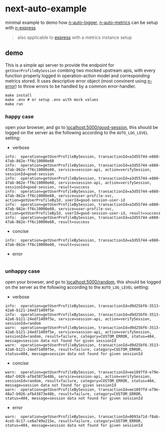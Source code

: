 # next-auto-example
minimal example to demo how [n-auto-logger](https://github.com/Financial-Times/n-auto-logger), [n-auto-metrics](https://github.com/Financial-Times/n-auto-metrics) can be setup with [n-express](https://github.com/Financial-Times/n-express)
> also applicable to [express](https://github.com/expressjs/express) with a metrics instance setup


## demo
This is a simple api server to provide the endpoint for `getUserProfileBySession` combing two mocked upstream apis, with every function properly logged in operation-action model and corresponding metrics stored. It uses descriptive error object (most convinent using [n-error](https://github.com/Financial-Times/n-error)) to throw errors to be handled by a common error-handler.

```shell
make install
make .env # or setup .env with mock values
make run
```

### happy case
open your browser, and go to [localhost:5000/good-session](localhost:5000/good-session), this should be logged on the server as the following according to the `AUTO_LOG_LEVEL` setting:
* verbose
```
info:  operation=getUserProfileBySession, transactionId=a3d55744-e860-47ab-862e-ff6c10000e60
info:  operation=getUserProfileBySession, transactionId=a3d55744-e860-47ab-862e-ff6c10000e60, service=session-api, action=verifySession, sessionId=good-session
info:  operation=getUserProfileBySession, transactionId=a3d55744-e860-47ab-862e-ff6c10000e60, service=session-api, action=verifySession, sessionId=good-session, result=success
info:  operation=getUserProfileBySession, transactionId=a3d55744-e860-47ab-862e-ff6c10000e60, service=user-profile-svc, action=getUserProfileById, userId=good-session-user-id
info:  operation=getUserProfileBySession, transactionId=a3d55744-e860-47ab-862e-ff6c10000e60, service=user-profile-svc, action=getUserProfileById, userId=good-session-user-id, result=success
info:  operation=getUserProfileBySession, transactionId=a3d55744-e860-47ab-862e-ff6c10000e60, result=success
```
* concise
```
info:  operation=getUserProfileBySession, transactionId=a3d55744-e860-47ab-862e-ff6c10000e60, result=success
```
* error
```
```

### unhappy case
open your browser, and go to [localhost:5000/random](localhost:5000/random), this should be logged on the server as the following according to the `AUTO_LOG_LEVEL` setting:
* verbose
```
info:  operation=getUserProfileBySession, transactionId=d9d25bf6-3513-42a6-b121-24ed71409f5e
info:  operation=getUserProfileBySession, transactionId=d9d25bf6-3513-42a6-b121-24ed71409f5e, service=session-api, action=verifySession, sessionId=random
warn:  operation=getUserProfileBySession, transactionId=d9d25bf6-3513-42a6-b121-24ed71409f5e, service=session-api, action=verifySession, sessionId=random, result=failure, category=CUSTOM_ERROR, status=404, message=session data not found for given sessionId
warn:  operation=getUserProfileBySession, transactionId=d9d25bf6-3513-42a6-b121-24ed71409f5e, result=failure, category=CUSTOM_ERROR, status=404, message=session data not found for given sessionId
```
* concise
```
warn:  operation=getUserProfileBySession, transactionId=ee1097fd-e79e-48a7-b926-afb43873e48b, service=session-api, action=verifySession, sessionId=random, result=failure, category=CUSTOM_ERROR, status=404, message=session data not found for given sessionId
warn:  operation=getUserProfileBySession, transactionId=ee1097fd-e79e-48a7-b926-afb43873e48b, result=failure, category=CUSTOM_ERROR, status=404, message=session data not found for given sessionId
```
* error
```
warn:  operation=getUserProfileBySession, transactionId=8093a71d-f8ab-4ce5-8c17-ce6a749e215e, result=failure, category=CUSTOM_ERROR, status=404, message=session data not found for given sessionId
```
